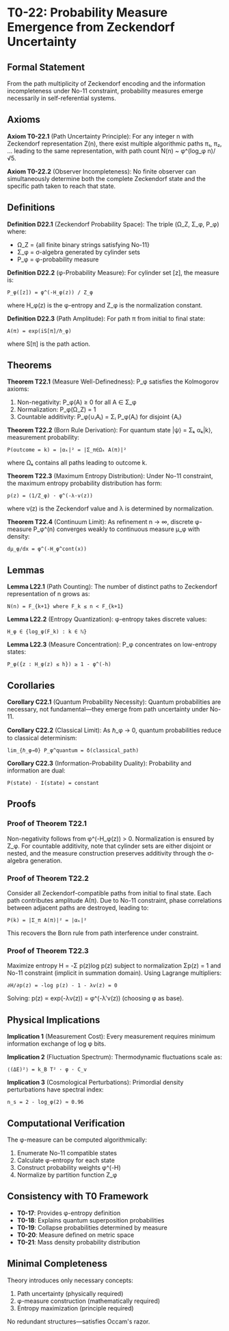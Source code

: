 # T0-22: Probability Measure Emergence from Zeckendorf Uncertainty

## Formal Statement

From the path multiplicity of Zeckendorf encoding and the information incompleteness under No-11 constraint, probability measures emerge necessarily in self-referential systems.

## Axioms

**Axiom T0-22.1** (Path Uncertainty Principle):
For any integer n with Zeckendorf representation Z(n), there exist multiple algorithmic paths π₁, π₂, ... leading to the same representation, with path count N(n) ~ φ^(log_φ n)/√5.

**Axiom T0-22.2** (Observer Incompleteness):
No finite observer can simultaneously determine both the complete Zeckendorf state and the specific path taken to reach that state.

## Definitions

**Definition D22.1** (Zeckendorf Probability Space):
The triple (Ω_Z, Σ_φ, P_φ) where:
- Ω_Z = {all finite binary strings satisfying No-11}
- Σ_φ = σ-algebra generated by cylinder sets
- P_φ = φ-probability measure

**Definition D22.2** (φ-Probability Measure):
For cylinder set [z], the measure is:
```
P_φ([z]) = φ^(-H_φ(z)) / Z_φ
```
where H_φ(z) is the φ-entropy and Z_φ is the normalization constant.

**Definition D22.3** (Path Amplitude):
For path π from initial to final state:
```
A(π) = exp(iS[π]/ℏ_φ)
```
where S[π] is the path action.

## Theorems

**Theorem T22.1** (Measure Well-Definedness):
P_φ satisfies the Kolmogorov axioms:
1. Non-negativity: P_φ(A) ≥ 0 for all A ∈ Σ_φ
2. Normalization: P_φ(Ω_Z) = 1
3. Countable additivity: P_φ(∪ᵢAᵢ) = Σᵢ P_φ(Aᵢ) for disjoint {Aᵢ}

**Theorem T22.2** (Born Rule Derivation):
For quantum state |ψ⟩ = Σₖ αₖ|k⟩, measurement probability:
```
P(outcome = k) = |αₖ|² = |Σ_π∈Ωₖ A(π)|²
```
where Ωₖ contains all paths leading to outcome k.

**Theorem T22.3** (Maximum Entropy Distribution):
Under No-11 constraint, the maximum entropy probability distribution has form:
```
p(z) = (1/Z_φ) · φ^(-λ·v(z))
```
where v(z) is the Zeckendorf value and λ is determined by normalization.

**Theorem T22.4** (Continuum Limit):
As refinement n → ∞, discrete φ-measure P_φ^(n) converges weakly to continuous measure μ_φ with density:
```
dμ_φ/dx = φ^(-H_φ^cont(x))
```

## Lemmas

**Lemma L22.1** (Path Counting):
The number of distinct paths to Zeckendorf representation of n grows as:
```
N(n) = F_{k+1} where F_k ≤ n < F_{k+1}
```

**Lemma L22.2** (Entropy Quantization):
φ-entropy takes discrete values:
```
H_φ ∈ {log_φ(F_k) : k ∈ ℕ}
```

**Lemma L22.3** (Measure Concentration):
P_φ concentrates on low-entropy states:
```
P_φ({z : H_φ(z) ≤ h}) ≥ 1 - φ^(-h)
```

## Corollaries

**Corollary C22.1** (Quantum Probability Necessity):
Quantum probabilities are necessary, not fundamental—they emerge from path uncertainty under No-11.

**Corollary C22.2** (Classical Limit):
As ℏ_φ → 0, quantum probabilities reduce to classical determinism:
```
lim_{ℏ_φ→0} P_φ^quantum = δ(classical_path)
```

**Corollary C22.3** (Information-Probability Duality):
Probability and information are dual:
```
P(state) · I(state) = constant
```

## Proofs

### Proof of Theorem T22.1

Non-negativity follows from φ^(-H_φ(z)) > 0. Normalization is ensured by Z_φ. For countable additivity, note that cylinder sets are either disjoint or nested, and the measure construction preserves additivity through the σ-algebra generation.

### Proof of Theorem T22.2

Consider all Zeckendorf-compatible paths from initial to final state. Each path contributes amplitude A(π). Due to No-11 constraint, phase correlations between adjacent paths are destroyed, leading to:
```
P(k) = |Σ_π A(π)|² = |αₖ|²
```
This recovers the Born rule from path interference under constraint.

### Proof of Theorem T22.3

Maximize entropy H = -Σ p(z)log p(z) subject to normalization Σp(z) = 1 and No-11 constraint (implicit in summation domain). Using Lagrange multipliers:
```
∂H/∂p(z) = -log p(z) - 1 - λv(z) = 0
```
Solving: p(z) ∝ exp(-λv(z)) = φ^(-λ'v(z)) (choosing φ as base).

## Physical Implications

**Implication 1** (Measurement Cost):
Every measurement requires minimum information exchange of log φ bits.

**Implication 2** (Fluctuation Spectrum):
Thermodynamic fluctuations scale as:
```
⟨(ΔE)²⟩ = k_B T² · φ · C_v
```

**Implication 3** (Cosmological Perturbations):
Primordial density perturbations have spectral index:
```
n_s = 2 - log_φ(2) ≈ 0.96
```

## Computational Verification

The φ-measure can be computed algorithmically:
1. Enumerate No-11 compatible states
2. Calculate φ-entropy for each state
3. Construct probability weights φ^(-H)
4. Normalize by partition function Z_φ

## Consistency with T0 Framework

- **T0-17**: Provides φ-entropy definition
- **T0-18**: Explains quantum superposition probabilities
- **T0-19**: Collapse probabilities determined by measure
- **T0-20**: Measure defined on metric space
- **T0-21**: Mass density probability distribution

## Minimal Completeness

Theory introduces only necessary concepts:
1. Path uncertainty (physically required)
2. φ-measure construction (mathematically required)
3. Entropy maximization (principle required)

No redundant structures—satisfies Occam's razor.